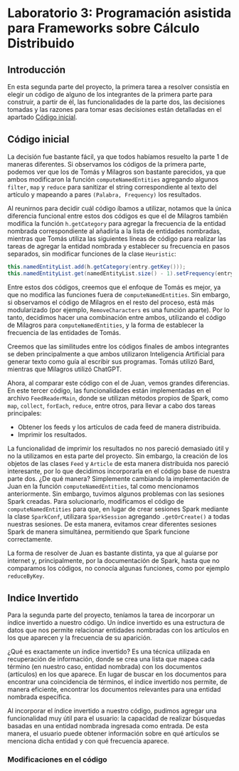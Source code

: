 # Laboratorio 3: Programación asistida para Frameworks sobre Cálculo Distribuido

## Introducción

En esta segunda parte del proyecto, la primera tarea a resolver consistía en elegir un código de alguno de los integrantes de la primera parte para construir, a partir de él, las funcionalidades de la parte dos, las decisiones tomadas y las razones para tomar esas decisiones están detalladas en el apartado [Código inicial](##Código-inicial).

## Código inicial 

La decisión fue bastante fácil, ya que todos habíamos resuelto la parte 1 de maneras diferentes. Si observamos los códigos de la primera parte, podemos ver que los de Tomás y Milagros son bastante parecidos, ya que ambos modificaron la función `computeNamedEntities` agregando algunos  `filter`,  `map` y `reduce` para sanitizar el string correspondiente al texto del artículo y mapeando a pares `(Palabra, Frequency)` los resultados.

Al reunirnos para decidir cuál código íbamos a utilizar, notamos que la única diferencia funcional entre estos dos códigos es que el de Milagros también modifica la función `h.getCategory` para agregar la frecuencia de la entidad nombrada correspondiente al añadirla a la lista de entidades nombradas, mientras que Tomás utiliza las siguientes líneas de código para realizar las tareas de agregar la entidad nombrada y establecer su frecuencia en pasos separados, sin modificar funciones de la clase `Heuristic`:

```java
this.namedEntityList.add(h.getCategory(entry.getKey()));
this.namedEntityList.get(namedEntityList.size() - 1).setFrequency(entry.getValue());
```
Entre estos dos códigos, creemos que el enfoque de Tomás es mejor, ya que no modifica las funciones fuera de `computeNamedEntities`. Sin embargo, si observamos el código de Milagros en el resto del proceso, está más modularizado (por ejemplo, `RemoveCharacters` es una función aparte). Por lo tanto, decidimos hacer una combinación entre ambos, utilizando el código de Milagros para `computeNamedEntities`, y la forma de establecer la frecuencia de las entidades de Tomás.

Creemos que las similitudes entre los códigos finales de ambos integrantes se deben principalmente a que ambos utilizaron Inteligencia Artificial para generar texto como guía al escribir sus programas. Tomás utilizó Bard, mientras que Milagros utilizó ChatGPT.

Ahora, al comparar este código con el de Juan, vemos grandes diferencias. En este tercer código, las funcionalidades están implementadas en el archivo `FeedReaderMain`, donde se utilizan métodos propios de Spark, como `map`, `collect`, `forEach`, `reduce`, entre otros, para llevar a cabo dos tareas principales:

* Obtener los feeds y los artículos de cada feed de manera distribuida.
* Imprimir los resultados.

La funcionalidad de imprimir los resultados no nos pareció demasiado útil y no la utilizamos en esta parte del proyecto. Sin embargo, la creación de los objetos de las clases `Feed` y `Article` de esta manera distribuida nos pareció interesante, por lo que decidimos incorporarla en el código base de nuestra parte dos. ¿De qué manera? Simplemente cambiando la implementación de Juan en la función `computeNamedEntities`, tal como mencionamos anteriormente. Sin embargo, tuvimos algunos problemas con las sesiones Spark creadas. Para solucionarlo, modificamos el código de `computeNamedEntities` para que, en lugar de crear sesiones Spark mediante la clase `SparkConf`, utilizara `SparkSession` agregando `.getOrCreate()` a todas nuestras sesiones. De esta manera, evitamos crear diferentes sesiones Spark de manera simultánea, permitiendo que Spark funcione correctamente.

La forma de resolver de Juan es bastante distinta, ya que al guiarse por internet y, principalmente, por la documentación de Spark, hasta que no comparamos los códigos, no conocía algunas funciones, como por ejemplo `reduceByKey`.



## Indice Invertido



Para la segunda parte del proyecto, teníamos la tarea de incorporar un índice invertido a nuestro código. Un índice invertido es una estructura de datos que nos permite relacionar entidades nombradas con los artículos en los que aparecen y la frecuencia de su aparición.

¿Qué es exactamente un índice invertido? Es una técnica utilizada en recuperación de información, donde se crea una lista que mapea cada término (en nuestro caso, entidad nombrada) con los documentos (artículos) en los que aparece. En lugar de buscar en los documentos para encontrar una coincidencia de términos, el índice invertido nos permite, de manera eficiente, encontrar los documentos relevantes para una entidad nombrada específica.

Al incorporar el índice invertido a nuestro código, pudimos agregar una funcionalidad muy útil para el usuario: la capacidad de realizar búsquedas basadas en una entidad nombrada ingresada como entrada. De esta manera, el usuario puede obtener información sobre en qué artículos se menciona dicha entidad y con qué frecuencia aparece.

### Modificaciones en el código